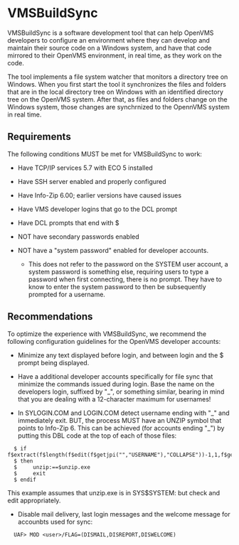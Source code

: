 
# VMSBuildSync

VMSBuildSync is a software development tool that can help OpenVMS developers to configure an environment where they can develop and maintain their source code on a Windows system, and have that code mirrored to their OpenVMS environment, in real time, as they work on the code.

The tool implements a file system watcher that monitors a directory tree on Windows. When you first start the tool it synchronizes the files and folders that are in the local directory tree on Windows with an identified directory tree on the OpenVMS system. After that, as files and folders change on the Windows system, those changes are synchrnized to the OpennVMS system in real time.

## Requirements

The following conditions MUST be met for VMSBuildSync to work:

* Have TCP/IP services 5.7 with ECO 5 installed

* Have SSH server enabled and properly configured

* Have Info-Zip 6.00; earlier versions have caused issues

* Have VMS developer logins that go to the DCL prompt

* Have DCL prompts that end with $

* NOT have secondary passwords enabled

* NOT have a "system password" enabled for developer accounts.
  * This does not refer to the password on the SYSTEM user account, a system password is
    something else, requiring users to type a password when first connecting, there is no
	prompt. They have to know to enter the system password to then be subsequently
	prompted for a username.

## Recommendations

To optimize the experience with VMSBuildSync, we recommend the following configuration
guidelines for the OpenVMS developer accounts:

* Minimize any text displayed before login, and between login and the $ prompt being displayed.

* Have a additional developer accounts specifically for file sync that minimize the
  commands issued during login. Base the name on the developers login, suffixed by "\_",
  or something similar, bearing in mind that you are dealing with a 12-character maximum
  for usernames!

* In SYLOGIN.COM and LOGIN.COM detect username ending with "\_" and immediately exit.
  BUT, the process MUST have an UNZIP symbol that points to Info-Zip 6. This can be achieved
  (for accounts ending "\_") by putting this DBL code at the top of each of those files:

```
  $ if f$extract(f$length(f$edit(f$getjpi("","USERNAME"),"COLLAPSE"))-1,1,f$getjpi("","USERNAME")).eqs."_"
  $ then
  $     unzip:==$unzip.exe
  $     exit
  $ endif
```

  This example assumes that unzip.exe is in SYS$SYSTEM: but check and edit appropriately.

* Disable mail delivery, last login messages and the welcome message for accounbts used for sync:
```
  UAF> MOD <user>/FLAG=(DISMAIL,DISREPORT,DISWELCOME)
```
